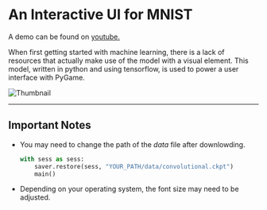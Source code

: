 # An Interactive UI for MNIST

A demo can be found on [youtube.](https://youtu.be/jn0ooptXEls "MNIST Interactive UI with PyGame")

When first getting started with machine learning, there is a lack of resources that actually make use of the model with a visual element. This model, written in python and using tensorflow, is used to power a user interface with PyGame.


![Thumbnail](https://github.com/drewvlaz/draw_mnist/blob/master/thumbnail.jpg)

---

## Important Notes

* You may need to change the path of the _data_ file after downlowding.
    ```python
    with sess as sess:
        saver.restore(sess, "YOUR_PATH/data/convolutional.ckpt")
        main()
    ```

* Depending on your operating system, the font size may need to be adjusted.


